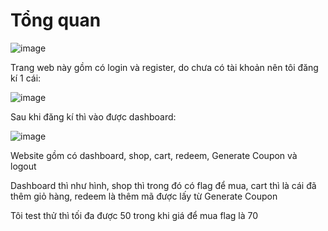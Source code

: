 # Tổng quan

![image](https://github.com/user-attachments/assets/b74f47f5-8369-4cf3-a71b-1421e8d3fecf)

Trang web này gồm có login và register, do chưa có tài khoản nên tôi đăng kí 1 cái:

![image](https://github.com/user-attachments/assets/bd41a79e-1402-458b-8ad5-77c2d36b3e1d)

Sau khi đăng kí thì vào được dashboard:

![image](https://github.com/user-attachments/assets/7c656dbe-80a8-4857-a3b1-371cab261b92)

Website gồm có dashboard, shop, cart, redeem, Generate Coupon và logout

Dashboard thì như hình, shop thì trong đó có flag để mua, cart thì là cái đã thêm giỏ hàng, redeem là thêm mã được lấy từ Generate Coupon

Tôi test thử thì tối đa được 50 trong khi giá để mua flag là 70


